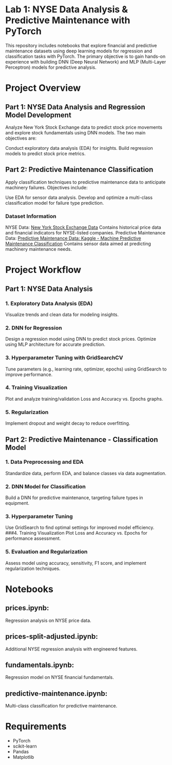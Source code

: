 # Lab 1: NYSE Data Analysis & Predictive Maintenance with PyTorch
This repository includes notebooks that explore financial and predictive maintenance datasets using deep learning models for regression and classification tasks with PyTorch. The primary objective is to gain hands-on experience with building DNN (Deep Neural Network) and MLP (Multi-Layer Perceptron) models for predictive analysis.
# Project Overview
## Part 1: NYSE Data Analysis and Regression Model Development
Analyze New York Stock Exchange data to predict stock price movements and explore stock fundamentals using DNN models. The two main objectives are:

Conduct exploratory data analysis (EDA) for insights.
Build regression models to predict stock price metrics.
## Part 2: Predictive Maintenance Classification
Apply classification techniques to predictive maintenance data to anticipate machinery failures. Objectives include:

Use EDA for sensor data analysis.
Develop and optimize a multi-class classification model for failure type prediction.
### Dataset Information
NYSE Data: [New York Stock Exchange Data](https://www.kaggle.com/datasets/dgawlik/nyse)
Contains historical price data and financial indicators for NYSE-listed companies.
Predictive Maintenance Data: [Predictive Maintenance Data: Kaggle - Machine Predictive Maintenance Classification](https://www.kaggle.com/datasets/shivamb/machine-predictive-maintenance-classification)
Contains sensor data aimed at predicting machinery maintenance needs.
# Project Workflow
## Part 1: NYSE Data Analysis
### 1. Exploratory Data Analysis (EDA)
Visualize trends and clean data for modeling insights.
### 2. DNN for Regression
Design a regression model using DNN to predict stock prices.
Optimize using MLP architecture for accurate prediction.
### 3. Hyperparameter Tuning with GridSearchCV
Tune parameters (e.g., learning rate, optimizer, epochs) using GridSearch to improve performance.
### 4. Training Visualization
Plot and analyze training/validation Loss and Accuracy vs. Epochs graphs.
### 5. Regularization
Implement dropout and weight decay to reduce overfitting.
## Part 2: Predictive Maintenance - Classification Model


### 1. Data Preprocessing and EDA
Standardize data, perform EDA, and balance classes via data augmentation.
### 2. DNN Model for Classification
Build a DNN for predictive maintenance, targeting failure types in equipment.
### 3. Hyperparameter Tuning
Use GridSearch to find optimal settings for improved model efficiency.
###4. Training Visualization
Plot Loss and Accuracy vs. Epochs for performance assessment.
### 5. Evaluation and Regularization
Assess model using accuracy, sensitivity, F1 score, and implement regularization techniques.

# Notebooks

## prices.ipynb:
 Regression analysis on NYSE price data.
## prices-split-adjusted.ipynb:
Additional NYSE regression analysis with engineered features.
## fundamentals.ipynb:
 Regression model on NYSE financial fundamentals.
## predictive-maintenance.ipynb: 
Multi-class classification for predictive maintenance.

# Requirements
  - PyTorch
  - scikit-learn
  - Pandas
  - Matplotlib

